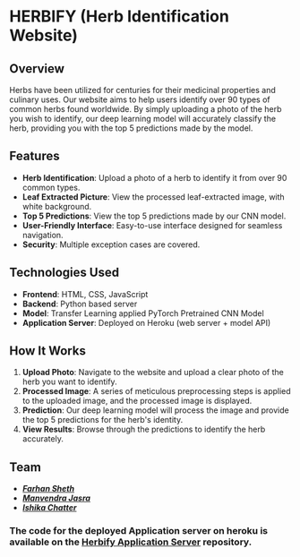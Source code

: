 # HERBIFY (Herb Identification Website)

## Overview

Herbs have been utilized for centuries for their medicinal properties and culinary uses. Our website aims to help users identify over 90 types of common herbs found worldwide. By simply uploading a photo of the herb you wish to identify, our deep learning model will accurately classify the herb, providing you with the top 5 predictions made by the model.

## Features

- **Herb Identification**: Upload a photo of a herb to identify it from over 90 common types.
- **Leaf Extracted Picture**: View the processed leaf-extracted image, with white background.
- **Top 5 Predictions**: View the top 5 predictions made by our CNN model.
- **User-Friendly Interface**: Easy-to-use interface designed for seamless navigation.
- **Security**: Multiple exception cases are covered.

## Technologies Used

- **Frontend**: HTML, CSS, JavaScript
- **Backend**: Python based server
- **Model**: Transfer Learning applied PyTorch Pretrained CNN Model
- **Application Server**: Deployed on Heroku (web server + model API)

## How It Works

1. **Upload Photo**: Navigate to the website and upload a clear photo of the herb you want to identify.
2. **Processed Image**: A series of meticulous preprocessing steps is applied to the uploaded image, and the processed image is displayed.
3. **Prediction**: Our deep learning model will process the image and provide the top 5 predictions for the herb's identity.
4. **View Results**: Browse through the predictions to identify the herb accurately.

## Team
- ***[Farhan Sheth](https://www.linkedin.com/in/farhan-sheth/)***
- ***[Manvendra Jasra](https://www.linkedin.com/in/manvendra-jasra/)***
- ***[Ishika Chatter](https://www.linkedin.com/in/ishika-chatter/)***

### The code for the deployed Application server on heroku is available on the [Herbify Application Server](https://github.com/Phantom-fs/Herbify-Application-Server) repository.